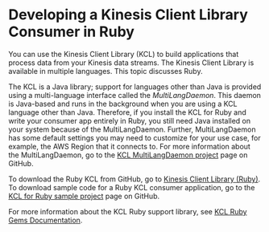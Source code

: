 # Developing a Kinesis Client Library Consumer in Ruby<a name="kinesis-record-processor-implementation-app-ruby"></a>

You can use the Kinesis Client Library \(KCL\) to build applications that process data from your Kinesis data streams\. The Kinesis Client Library is available in multiple languages\. This topic discusses Ruby\.

The KCL is a Java library; support for languages other than Java is provided using a multi\-language interface called the *MultiLangDaemon*\. This daemon is Java\-based and runs in the background when you are using a KCL language other than Java\. Therefore, if you install the KCL for Ruby and write your consumer app entirely in Ruby, you still need Java installed on your system because of the MultiLangDaemon\. Further, MultiLangDaemon has some default settings you may need to customize for your use case, for example, the AWS Region that it connects to\. For more information about the MultiLangDaemon, go to the [KCL MultiLangDaemon project](https://github.com/awslabs/amazon-kinesis-client/tree/master/src/main/java/com/amazonaws/services/kinesis/multilang) page on GitHub\.

To download the Ruby KCL from GitHub, go to [Kinesis Client Library \(Ruby\)](https://github.com/awslabs/amazon-kinesis-client-ruby)\. To download sample code for a Ruby KCL consumer application, go to the [KCL for Ruby sample project](https://github.com/awslabs/amazon-kinesis-client-ruby/tree/master/samples) page on GitHub\.

For more information about the KCL Ruby support library, see [KCL Ruby Gems Documentation](http://www.rubydoc.info/gems/aws-kclrb)\.